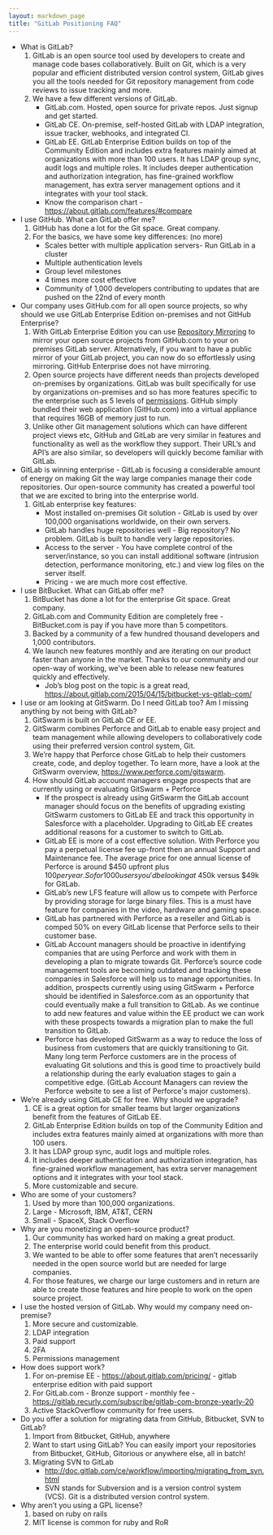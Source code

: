 ```yaml
---
layout: markdown_page
title: "GitLab Positioning FAQ"
---
```


* What is GitLab?
    1. GitLab is an open source tool used by developers to create and manage code bases collaboratively. Built on Git, which is a very popular and efficient distributed version control system, GitLab gives you all the tools needed for Git repository management from code reviews to issue tracking and more.
    1. We have a few different versions of GitLab.
        - GitLab.com.  Hosted, open source for private repos. Just signup and get started.
        - GitLab CE.  On-premise, self-hosted GitLab with LDAP integration, issue tracker, webhooks, and integrated CI.
        - GitLab EE.  GitLab Enterprise Edition builds on top of the Community Edition and includes extra features mainly aimed at organizations with more than 100 users. It has LDAP group sync, audit logs and multiple roles. It includes deeper authentication and authorization integration, has fine-grained workflow management, has extra server management options and it integrates with your tool stack.
        - Know the comparison chart - https://about.gitlab.com/features/#compare
* I use GitHub.  What can GitLab offer me?
    1. GitHub has done a lot for the Git space. Great company.
    1. For the basics, we have some key differences: (no more)
        - Scales better with multiple application servers- Run GitLab in a cluster
        - Multiple authentication levels
        - Group level milestones
        - 4 times more cost effective
        - Community of 1,000 developers contributing to updates that are pushed on the 22nd of every month
* Our company uses GitHub.com for all open source projects, so why should we use GitLab Enterprise Edition on-premises and not GitHub Enterprise?
    1. With GitLab Enterprise Edition you can use [Repository Mirroring](http://doc.gitlab.com/ee/workflow/repository_mirroring.html) to mirror your open source projects from GitHub.com to your on premises GitLab server. Alternatively, if you want to have a public mirror of your GitLab project, you can now do so effortlessly using mirroring. GitHub Enterprise does not have mirroring.
    1. Open source projects have different needs than projects developed on-premises by organizations. GitLab was built specifically for use by organizations on-premises and so has more features specific to the enterprise such as 5 levels of [permissions](http://doc.gitlab.com/ee/permissions/permissions.html). GitHub simply bundled their web application (GitHub.com) into a virtual appliance that requires 16GB of memory just to run. 
    1. Unlike other Git management solutions which can have different project views etc, GitHub and GitLab are very similar in features and functionality as well as the workflow they support. Their URL’s and API’s are also similar, so developers will quickly become familiar with GitLab.
* GitLab is winning enterprise - GitLab is focusing a considerable amount of energy on making Git the way large companies manage their code repositories. Our open-source community has created a powerful tool that we are excited to bring into the enterprise world.
    1. GitLab enterprise key features:
        - Most installed on-premises Git solution - GitLab is used by over 100,000 organisations worldwide, on their own servers.
        - GitLab handles huge repositories well - Big repository? No problem. GitLab is built to handle very large repositories.
        - Access to the server - You have complete control of the server/instance, so you can install additional software (intrusion detection, performance monitoring, etc.) and view log files on the server itself.
        - Pricing - we are much more cost effective.
* I use BitBucket.  What can GitLab offer me?
    1. BitBucket has done a lot for the enterprise Git space. Great company.
    1. GitLab.com and Community Edition are completely free - BitBucket.com is pay if you have more than 5 competitors.
    1. Backed by a community of a few hundred thousand developers and 1,000 contributors.
    1. We launch new features monthly and are iterating on our product faster than anyone in the market. Thanks to our community and our open-way of working, we’ve been able to release new features quickly and effectively.
        - Job’s blog post on the topic is a great read, https://about.gitlab.com/2015/04/15/bitbucket-vs-gitlab-com/
* I use or am looking at GitSwarm.  Do I need GitLab too?  Am I missing anything by not being with GitLab?
    1. GitSwarm is built on GitLab CE or EE.
    1. GitSwarm combines Perforce and GitLab to enable easy project and team management while allowing developers to collaboratively code using their preferred version control system, Git.
    1. We’re happy that Perforce chose GitLab to help their customers create, code, and deploy together. To learn more, have a look at the GitSwarm overview, https://www.perforce.com/gitswarm.
    1. How should GitLab account managers engage prospects that are currently using or evaluating GitSwarm + Perforce
        - If the prospect is already using GitSwarm the GitLab account manager should focus on the benefits of upgrading existing GitSwarm customers to GitLab EE and track this opportunity in Salesforce with a placeholder.  Upgrading to GitLab EE creates additional reasons for a customer to switch to GitLab.
        - GitLab EE is more of a cost effective solution.  With Perforce you pay a perpetual license fee up-front then an annual Support and Maintenance fee. The average price for one annual license of Perforce is around $450 upfront plus $100 per year. So for 1000 users you'd be looking at ~$450k versus $49k for GitLab.
        - GitLab’s new LFS feature will allow us to compete with Perforce by providing storage for large binary files.   This is a must have feature for companies in the video, hardware and gaming space.
        - GitLab has partnered with Perforce as a reseller and GitLab is comped 50% on every GitLab license that Perforce sells to their customer base.
        - GitLab Account managers should be proactive in identifying companies that are using Perforce and work with them in developing a plan to migrate towards Git.  Perforce’s source code management tools are becoming outdated and tracking these companies in Salesforce will help us to manage opportunities.   In addition, prospects currently using using GitSwarm + Perforce should be identified in Salesforce.com as an opportunity that could eventually make a full transition to GitLab.  As we continue to add new features and value within the EE product we can work with these prospects towards a migration plan to make the full transition to GitLab.
        - Perforce has developed GitSwarm as a way to reduce the loss of business from customers that are quickly transitioning to Git. Many long term Perforce customers are in the process of evaluating Git solutions and this is good time to proactively build a relationship during the early evaluation stages to gain a competitive edge. (GitLab Account Managers can review the Perforce website to see a list of Perforce's major customers).
* We’re already using GitLab CE for free. Why should we upgrade?
    1. CE is a great option for smaller teams but larger organizations benefit from the features of GitLab EE.
    1. GitLab Enterprise Edition builds on top of the Community Edition and includes extra features mainly aimed at organizations with more than 100 users.
    1. It has LDAP group sync, audit logs and multiple roles.
    1. It includes deeper authentication and authorization integration, has fine-grained workflow management, has extra server management options and it integrates with your tool stack.
    1. More customizable and secure.
* Who are some of your customers?
    1. Used by more than 100,000 organizations.
    1. Large - Microsoft, IBM, AT&T, CERN
    1. Small - SpaceX, Stack Overflow
* Why are you monetizing an open-source product?
    1. Our community has worked hard on making a great product.
    1. The enterprise world could benefit from this product.
    1. We wanted to be able to offer some features that aren’t necessarily needed in the open source world but are needed for large companies.
    1. For those features, we charge our large customers and in return are able to create those features and hire people to work on the open source project.
* I use the hosted version of GitLab. Why would my company need on-premise?
    1. More secure and customizable.
    1. LDAP integration
    1. Paid support
    1. 2FA
    1. Permissions management
* How does support work?
    1. For on-premise EE - https://about.gitlab.com/pricing/ - gitlab enterprise edition with paid support
    1. For GitLab.com - Bronze support - monthly fee - https://gitlab.recurly.com/subscribe/gitlab-com-bronze-yearly-20
    1. Active StackOverflow community for free users.
* Do you offer a solution for migrating data from GitHub, Bitbucket, SVN to GitLab?
    1. Import from Bitbucket, GitHub, anywhere
    1. Want to start using GitLab? You can easily import your repositories from Bitbucket, GitHub, Gitorious or anywhere else, all in batch!
    1. Migrating SVN to GitLab
        - http://doc.gitlab.com/ce/workflow/importing/migrating_from_svn.html
        - SVN stands for Subversion and is a version control system (VCS). Git is a distributed version control system.
* Why aren’t you using a GPL license?
    1. based on ruby on rails
    1. MIT license is common for ruby and RoR